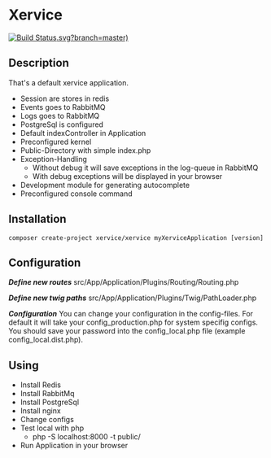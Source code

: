 Xervice
=====================

[![Build Status](https://travis-ci.org/xervice/xervice).svg?branch=master)](https://travis-ci.org/xervice/xervice)


Description
---------------
That's a default xervice application.

* Session are stores in redis
* Events goes to RabbitMQ
* Logs goes to RabbitMQ
* PostgreSql is configured
* Default indexController in Application
* Preconfigured kernel
* Public-Directory with simple index.php
* Exception-Handling
    * Without debug it will save exceptions in the log-queue in RabbitMQ
    * With debug exceptions will be displayed in your browser
* Development module for generating autocomplete
* Preconfigured console command


Installation
-----------------
```
composer create-project xervice/xervice myXerviceApplication [version]
```

Configuration
-----------------

***Define new routes***
src/App/Application/Plugins/Routing/Routing.php


***Define new twig paths***
src/App/Application/Plugins/Twig/PathLoader.php


***Configuration***
You can change your configuration in the config-files. For default it will take your config_production.php for system specifig configs.
You should save your password into the config_local.php file (example config_local.dist.php).



Using
-----------------

* Install Redis
* Install RabbitMq
* Install PostgreSql
* Install nginx
* Change configs
* Test local with php
    * php -S localhost:8000 -t public/
* Run Application in your browser